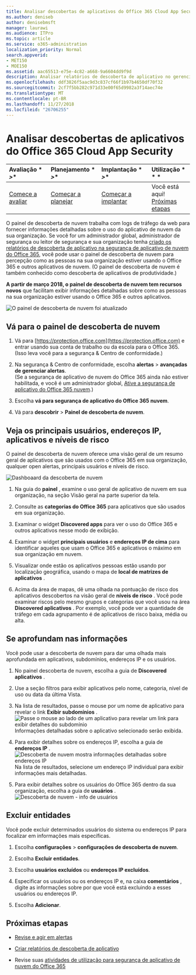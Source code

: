 ```yaml
---
title: Analisar descobertas de aplicativos do Office 365 Cloud App Security
ms.author: deniseb
author: denisebmsft
manager: laurawi
ms.audience: ITPro
ms.topic: article
ms.service: o365-administration
localization_priority: Normal
search.appverid:
- MET150
- MOE150
ms.assetid: aac65513-e75e-4c82-a668-9a6604dd9f9d
description: Analisar relatórios de descoberta de aplicativo no gerenciamento de segurança avançadas pode ajudá-lo a saber mais sobre como as pessoas na sua organização usam aplicativos na nuvem. Depois de criar relatórios de descoberta de aplicativo usando os arquivos de log de seus firewalls e proxies, revise os resultados no painel de descoberta do aplicativo.
ms.openlocfilehash: ddf3826f5aac9d3c837cf66f1b97b4650df70f32
ms.sourcegitcommit: 2cf7f5bb282c971d33e00f65d9982a3f14aec74e
ms.translationtype: MT
ms.contentlocale: pt-BR
ms.lasthandoff: 11/27/2018
ms.locfileid: "26706255"
---
```

# <a name="review-app-discovery-findings-in-office-365-cloud-app-security"></a>Analisar descobertas de aplicativos do Office 365 Cloud App Security
  
|Avaliação * *\>**|Planejamento * *\>**|Implantação * *\>**|Utilização * * *|
|:-----|:-----|:-----|:-----|
|[Comece a avaliar](office-365-cas-overview.md) <br/> |[Começar a planejar](get-ready-for-office-365-cas.md) <br/> |[Começar a implantar](turn-on-office-365-cas.md) <br/> |Você está aqui!  <br/> [Próximas etapas](#next-steps) <br/> |
   
O painel de descoberta de nuvem trabalha com logs de tráfego da web para fornecer informações detalhadas sobre o uso do aplicativo de nuvem da sua organização. Se você for um administrador global, administrador de segurança ou leitor de segurança e sua organização tenha [criado os relatórios de descoberta de aplicativo na segurança de aplicativo de nuvem do Office 365](create-app-discovery-reports-in-ocas.md), você pode usar o painel de descoberta de nuvem para percepção como as pessoas na sua organização estiver usando o Office 365 e outros aplicativos de nuvem. (O painel de descoberta de nuvem é também conhecido como descoberta de aplicativos de produtividade.)
  
 **A partir de março 2018, o painel de descoberta de nuvem tem recursos novos** que facilitam exibir informações detalhadas sobre como as pessoas na sua organização estiver usando o Office 365 e outros aplicativos. 
  
![O painel de descoberta de nuvem foi atualizado](media/12712681-c0b3-4cb3-b7fd-2cf2ad4e825f.png)
     
## <a name="go-to-the-cloud-discovery-dashboard"></a>Vá para o painel de descoberta de nuvem

1. Vá para [https://protection.office.com](https://protection.office.com) e entrar usando sua conta de trabalho ou da escola para o Office 365. (Isso leva você para a segurança &amp; Centro de conformidade.) 
    
2. Na segurança &amp; Centro de conformidade, escolha **alertas** \> **avançadas de gerenciar alertas**.<br/>(Se a segurança de aplicativo de nuvem do Office 365 ainda não estiver habilitada, e você é um administrador global, [Ative a segurança de aplicativo do Office 365 nuvem](turn-on-office-365-cas.md).)
    
3. Escolha **vá para segurança de aplicativo do Office 365 nuvem**.
    
4. Vá para **descobrir** \> **Painel de descoberta de nuvem**.
    
## <a name="see-your-top-users-ip-addresses-apps-and-risk-levels"></a>Veja os principais usuários, endereços IP, aplicativos e níveis de risco

O painel de descoberta de nuvem oferece uma visão geral de um resumo geral de aplicativos que são usados com o Office 365 em sua organização, qualquer open alertas, principais usuários e níveis de risco.
  
![Dashboaard da descoberta de nuvem](media/06696946-fbdf-4781-b5b8-2ac074fcb2a1.png)
  
1. Na guia do **painel** , examine o uso geral de aplicativo de nuvem em sua organização, na seção Visão geral na parte superior da tela. 
    
2. Consulte as **categorias do Office 365** para aplicativos que são usados em sua organização. 
    
3. Examinar o widget **Discovered apps** para ver o uso do Office 365 e outros aplicativos nesse modo de exibição. 
    
4. Examinar o widget **principais usuários** e **endereços IP de cima** para identificar aqueles que usam o Office 365 e aplicativos o máximo em sua organização em nuvem. 
    
5. Visualizar onde estão os aplicativos pessoas estão usando por localização geográfica, usando o mapa de **local de matrizes de aplicativos** . 
    
6. Acima da área de mapas, dê uma olhada na pontuação de risco dos aplicativos descobertos na visão geral de **níveis de risco** . Você pode examinar riscos pelo mesmo grupos e categorias que você usou na área **Discovered aplicativos** . Por exemplo, você pode ver a quantidade de tráfego em cada agrupamento é de aplicativos de risco baixa, média ou alta. 
    
## <a name="dive-deeper-into-the-information"></a>Se aprofundam nas informações

Você pode usar a descoberta de nuvem para dar uma olhada mais aprofundada em aplicativos, subdomínios, endereços IP e os usuários.
  
1. No painel descoberta de nuvem, escolha a guia de **Discovered aplicativos** . 
    
2. Use a seção filtros para exibir aplicativos pelo nome, categoria, nível de uso ou data da última Vista.
    
3. Na lista de resultados, passe o mouse por um nome de aplicativo para revelar o link **Exibir subdomínios** .<br/> ![Passe o mouse ao lado de um aplicativo para revelar um link para exibir detalhes do subdomínio](media/4a212215-8a2c-46fd-9ef9-89e4064658a6.png)<br/>Informações detalhadas sobre o aplicativo selecionado serão exibida.
    
4. Para exibir detalhes sobre os endereços IP, escolha a guia de **endereços IP** .<br/>![Descoberta de nuvem mostra informações detalhadas sobre endereços IP](media/0c742bf6-da9e-4d22-8656-a27a5007d5d5.png)<br/>Na lista de resultados, selecione um endereço IP individual para exibir informações mais detalhadas.
    
5. Para exibir detalhes sobre os usuários do Office 365 dentro da sua organização, escolha a guia de **usuários** .<br/>![Descoberta de nuvem - info de usuários](media/2d9c2d85-01e6-4057-8020-d9a68f26bbac.png)
  
## <a name="exclude-entities"></a>Excluir entidades

Você pode excluir determinados usuários do sistema ou endereços IP para focalizar em informações mais específicas.
  
1. Escolha **configurações** \> **configurações de descoberta de nuvem**.
    
2. Escolha **Excluir entidades**.
    
3. Escolha **usuários excluídos** ou **endereços IP excluídos**.
    
4. Especificar os usuários ou os endereços IP e, na caixa **comentários** , digite as informações sobre por que você está excluindo a esses usuários ou endereços IP. 
    
5. Escolha **Adicionar**.
    
## <a name="next-steps"></a>Próximas etapas

- [Revise e agir em alertas](review-office-365-cas-alerts.md)
    
- [Criar relatórios de descoberta de aplicativo](create-app-discovery-reports-in-ocas.md)
    
- Revise suas [atividades de utilização para segurança de aplicativo de nuvem do Office 365](utilization-activities-for-ocas.md)
    


